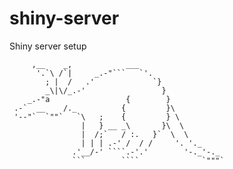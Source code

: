 # shiny-server
Shiny server setup

         ,__    _,            ___
          '.`\ /`|     _.-"```   `'.
            ; |  /   .'             `} 
            _\|\/_.-'                 }
        _.-"a                 {        }
     .-`  __    /._          {         }\
     '--"`  `""`   `\   ;    {         } \
                    |   } __ _\       }\  \
                    |  /;`   / :.   }`  \  \
                    | | | .-' /  / /     '. '._
                  .'__/-' ````.-'.'        '-._'-._
                  ```        ````              `"""`
